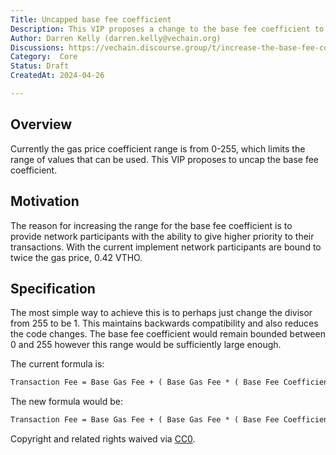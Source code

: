 ```yaml
---
Title: Uncapped base fee coefficient
Description: This VIP proposes a change to the base fee coefficient to make it uncapped.
Author: Darren Kelly (darren.kelly@vechain.org)
Discussions: https://vechain.discourse.group/t/increase-the-base-fee-coefficient/109
Category:  Core
Status: Draft
CreatedAt: 2024-04-26

---
```


## Overview

Currently the gas price coefficient range is from 0-255, which limits the range of values that can be used. This VIP proposes to uncap the base fee coefficient.

## Motivation

The reason for increasing the range for the base fee coefficient is to provide network participants with the ability to give higher priority to their transactions. With the current implement network participants are bound to twice the gas price, 0.42 VTHO.

## Specification
  
The most simple way to achieve this is to perhaps just change the divisor from 255 to be 1. This maintains backwards compatibility and also reduces the code changes. The base fee coefficient would remain bounded between 0 and 255 however this range would be sufficiently large enough.

The current formula is:

```md
Transaction Fee = Base Gas Fee + ( Base Gas Fee * ( Base Fee Coefficient / 255 ) )
```

The new formula would be:

```md
Transaction Fee = Base Gas Fee + ( Base Gas Fee * ( Base Fee Coefficient / 1 ) )
```

Copyright and related rights waived via [CC0](./LICENSE.md).
